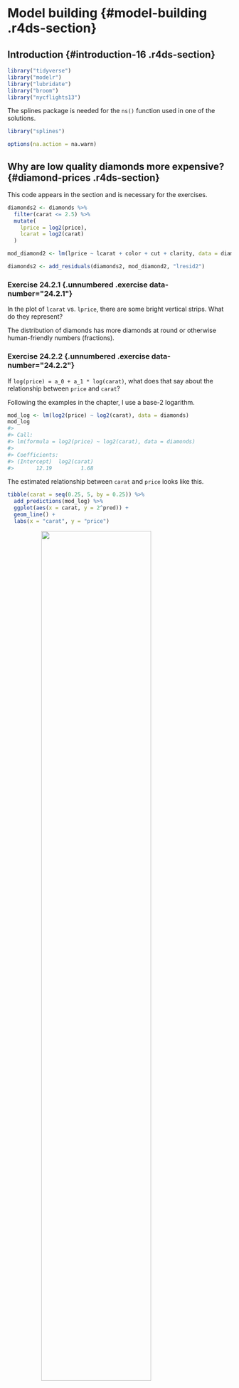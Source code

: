 # Model building {#model-building .r4ds-section}

## Introduction {#introduction-16 .r4ds-section}


```r
library("tidyverse")
library("modelr")
library("lubridate")
library("broom")
library("nycflights13")
```

The splines package is needed for the `ns()` function used in one of the 
solutions.

```r
library("splines")
```


```r
options(na.action = na.warn)
```

## Why are low quality diamonds more expensive? {#diamond-prices .r4ds-section}

This code appears in the section and is necessary for the exercises.

```r
diamonds2 <- diamonds %>%
  filter(carat <= 2.5) %>%
  mutate(
    lprice = log2(price),
    lcarat = log2(carat)
  )

mod_diamond2 <- lm(lprice ~ lcarat + color + cut + clarity, data = diamonds2)

diamonds2 <- add_residuals(diamonds2, mod_diamond2, "lresid2")
```

### Exercise 24.2.1 {.unnumbered .exercise data-number="24.2.1"}

<div class="question">

In the plot of `lcarat` vs. `lprice`, there are some bright vertical strips. 
What do they represent?

</div>

<div class="answer">

The distribution of diamonds has more diamonds at round or otherwise human-friendly numbers (fractions).

</div>

### Exercise 24.2.2 {.unnumbered .exercise data-number="24.2.2"}

<div class="question">

If `log(price) = a_0 + a_1 * log(carat)`, what does that say about the relationship between `price` and `carat`?

</div>

<div class="answer">

Following the examples in the chapter, I use a base-2 logarithm.


```r
mod_log <- lm(log2(price) ~ log2(carat), data = diamonds)
mod_log
#> 
#> Call:
#> lm(formula = log2(price) ~ log2(carat), data = diamonds)
#> 
#> Coefficients:
#> (Intercept)  log2(carat)  
#>       12.19         1.68
```

The estimated relationship between `carat` and `price` looks like this.


```r
tibble(carat = seq(0.25, 5, by = 0.25)) %>%
  add_predictions(mod_log) %>%
  ggplot(aes(x = carat, y = 2^pred)) +
  geom_line() +
  labs(x = "carat", y = "price")
```

<img src="model-building_files/figure-html/unnamed-chunk-6-1.png" width="70%" style="display: block; margin: auto;" />

The plot shows that the estimated relationship between `carat` and `price` is not linear.
The exact relationship in this model is if $x$ increases $r$ times, then $y$ increases $r^{a_1}$ times.
For example, a two times increase in `carat` is associated with the following increase in `price`:


```r
2^coef(mod_log)[2]
#> log2(carat) 
#>         3.2
```

Let's confirm this relationship by checking it for a few values of the `carat` variable.
Let's increase `carat` from 1 to 2.


```r
2^(predict(mod_log, newdata = tibble(carat = 2)) -
  predict(mod_log, newdata = tibble(carat = 1)))
#>   1 
#> 3.2
```

Note that, since `predict()` predicts `log2(carat)` rather than `carat`, the prediction is exponentiated by 2.
Now let's increase `carat` from 4 to 2.


```r
2^(predict(mod_log, newdata = tibble(carat = 4)) -
  predict(mod_log, newdata = tibble(carat = 2)))
#>   1 
#> 3.2
```

Finally, let's increase `carat` from 0.5 to 1.


```r
2^(predict(mod_log, newdata = tibble(carat = 1)) -
  predict(mod_log, newdata = tibble(carat = 0.5)))
#>   1 
#> 3.2
```

All of these examples return the same value, $2 ^ {a_1} = 3.2$.

So why is this?
Let's ignore the names of the variables in this case and consider the equation:
$$
\log_b y = a_0 + a_1 \log x
$$
We want to understand how the difference in $y$ is related to the difference in $x$.
Now, consider this equation at two different values $x_1$ and $x_0$,
$$
\log_b y_0 = a_0 + \log_b x_0 \\
\log_b y_1 = a_0 + \log_b y_1
$$
What is the value of the difference, $\log y_1 - \log y_0$? 
$$
\begin{aligned}[t]
\log_b(y_1) - \log_b(y_0) &= (a_0 + a_1 \log_b x_1) - (a_0 + a_1 \log x_0) ,\\
&= a_1 (\log_b x_1 - \log x_0) , \\
\log_b \left(\frac{y_1}{y_0} \right) &= \log_b \left(\frac{x_1}{x_0} \right)^{a_1} , \\
\frac{y_1}{y_0} &=  \left( \frac{x_1}{x_0} \right)^{a_1} .
\end{aligned}
$$
Let $s = y_1 / y_0$ and $r = x_1 / x_0$. Then,
$$
s =  r^{a_1} \text{.}
$$
In other words, an $r$ times increase in $x$, is associated with a $r^{a_1}$ times  increase in $y$. 
Note that this relationship does not depend on the base of the logarithm, $b$.

There is another approximation that is commonly used when logarithms appear in regressions.

The first way to show this is using the approximation that $x$ is small, meaning that $x \approx 0$,
$$
\log (1 + x) \approx x
$$
This approximation is the first order Taylor expansion of the function at $x = 0$.
Now consider the relationship between the percent change in $x$ and the percent change in $y$,
$$
\begin{aligned}[t]
\log (y + \Delta y) - \log y &= (\alpha + \beta \log (x + \Delta x)) - (\alpha + \beta \log x) \\
\log \left(\frac{y + \Delta y}{y} \right) &=  \beta \log\left( \frac{x + \Delta x}{x} \right) \\
\log \left(1 + \frac{\Delta y}{y} \right) &= \beta  \log\left( 1 + \frac{\Delta x}{x} \right) \\
\frac{\Delta y}{y} &\approx \beta \left(\frac{\Delta x}{x} \right)
\end{aligned} 
$$
Thus a 1% percentage change in $x$ is associated with a $\beta$ percent change in $y$.

This relationship can also be derived by taking the derivative of $\log y$ with respect to $x$.
First, rewrite the equation in terms of $y$,
$$
y = \exp(a_0 + a_1 \log(x))
$$
Then differentiate $y$ with respect to $x$,
$$
\begin{aligned}[t]
dy &= \exp(a_0 + a_1 \log x) \left(\frac{a_1}{x}\right) dx \\
&= a_1 y \left(\frac{dx}{x} \right) \\
(dy / y) &= a_1 (dx / x) \\
\%\Delta y &= a_1\%\Delta x
\end{aligned}
$$

</div>

### Exercise 24.2.3 {.unnumbered .exercise data-number="24.2.3"}

<div class="question">
Extract the diamonds that have very high and very low residuals. Is there anything unusual about these diamonds? Are they particularly bad or good, or do you think these are pricing errors?
</div>

<div class="answer">

The answer to this question is provided in section [24.2.2](https://r4ds.had.co.nz/model-building.html#a-more-complicated-model).


```r
diamonds2 %>%
  filter(abs(lresid2) > 1) %>%
  add_predictions(mod_diamond2) %>%
  mutate(pred = round(2^pred)) %>%
  select(price, pred, carat:table, x:z) %>%
  arrange(price)
#> # A tibble: 16 x 11
#>   price  pred carat cut     color clarity depth table     x     y     z
#>   <int> <dbl> <dbl> <ord>   <ord> <ord>   <dbl> <dbl> <dbl> <dbl> <dbl>
#> 1  1013   264  0.25 Fair    F     SI2      54.4    64  4.3   4.23  2.32
#> 2  1186   284  0.25 Premium G     SI2      59      60  5.33  5.28  3.12
#> 3  1186   284  0.25 Premium G     SI2      58.8    60  5.33  5.28  3.12
#> 4  1262  2644  1.03 Fair    E     I1       78.2    54  5.72  5.59  4.42
#> 5  1415   639  0.35 Fair    G     VS2      65.9    54  5.57  5.53  3.66
#> 6  1415   639  0.35 Fair    G     VS2      65.9    54  5.57  5.53  3.66
#> # … with 10 more rows
```

<div class="alert alert-primary hints-alert">
I did not see anything too unusual. Do you?
</div>

</div>

### Exercise 24.2.4 {.unnumbered .exercise data-number="24.2.4"}

<div class="question">

Does the final model, `mod_diamonds2`, do a good job of predicting diamond prices? 
Would you trust it to tell you how much to spend if you were buying a diamond?

</div>

<div class="answer">

Section [24.2.2](https://r4ds.had.co.nz/model-building.html#a-more-complicated-model) already provides part of the answer to this question.

Plotting the residuals of the model shows that there are some large outliers for small carat sizes.
The largest of these residuals are a little over two, which means that the true value was four times lower; see [Exercise 24.2.2](#exercise-24.2.2).
Most of the mass of the residuals is between -0.5 and 0.5, which corresponds to about $\pm 40%$.
There seems to be a slight downward bias in the residuals as carat size increases.


```r
ggplot(diamonds2, aes(lcarat, lresid2)) +
  geom_hex(bins = 50)
```

<img src="model-building_files/figure-html/unnamed-chunk-12-1.png" width="70%" style="display: block; margin: auto;" />


```r
lresid2_summary <- summarise(diamonds2,
  rmse = sqrt(mean(lresid2^2)),
  mae = mean(abs(lresid2)),
  p025 = quantile(lresid2, 0.025),
  p975 = quantile(lresid2, 0.975)
)
lresid2_summary
#> # A tibble: 1 x 4
#>    rmse   mae   p025  p975
#>   <dbl> <dbl>  <dbl> <dbl>
#> 1 0.192 0.149 -0.369 0.384
```

While in some cases the model can be wrong, overall the model seems to perform well. 
The root mean squared error is 0.19 meaning that the 
average error is about -14%.
Another summary statistics of errors is the mean absolute error (MAE), which is the 
mean of the absolute values of the errors.
The MAE is 0.15, which is -11%.
Finally, 95% of the residuals are between -0.37 and
0.38, which correspond to  23---31.

Whether you think that this is a good model depends on factors outside the statistical model itself.
It will depend on the how the model is being used.
I have no idea how to price diamonds, so this would be useful to me in order to understand a reasonable price range for a diamond, so I don't get ripped off.
However, if I were buying and selling diamonds as a business, I would probably require a better model.

</div>

## What affects the number of daily flights? {#what-affects-the-number-of-daily-flights .r4ds-section}

This code is copied from the book and needed for the exercises.


```r
library("nycflights13")
daily <- flights %>%
  mutate(date = make_date(year, month, day)) %>%
  group_by(date) %>%
  summarise(n = n())
#> `summarise()` ungrouping output (override with `.groups` argument)
daily
#> # A tibble: 365 x 2
#>   date           n
#>   <date>     <int>
#> 1 2013-01-01   842
#> 2 2013-01-02   943
#> 3 2013-01-03   914
#> 4 2013-01-04   915
#> 5 2013-01-05   720
#> 6 2013-01-06   832
#> # … with 359 more rows

daily <- daily %>%
  mutate(wday = wday(date, label = TRUE))

term <- function(date) {
  cut(date,
    breaks = ymd(20130101, 20130605, 20130825, 20140101),
    labels = c("spring", "summer", "fall")
  )
}

daily <- daily %>%
  mutate(term = term(date))

mod <- lm(n ~ wday, data = daily)

daily <- daily %>%
  add_residuals(mod)

mod1 <- lm(n ~ wday, data = daily)
mod2 <- lm(n ~ wday * term, data = daily)
```

### Exercise 24.3.1 {.unnumbered .exercise data-number="24.3.1"}

<div class="question">
Use your Google sleuthing skills to brainstorm why there were fewer than expected flights on Jan 20, May 26, and Sep 1. 
(Hint: they all have the same explanation.) 
How would these days generalize to another year?
</div>

<div class="answer">

These are the Sundays before Monday holidays Martin Luther King Jr. Day, Memorial Day, and Labor Day.
For other years, use the dates of the holidays for those years---the third Monday of January for Martin Luther King Jr. Day, the last Monday of May for Memorial Day, and the first Monday in September for Labor Day.

</div>

### Exercise 24.3.2 {.unnumbered .exercise data-number="24.3.2"}

<div class="question">

What do the three days with high positive residuals represent?
How would these days generalize to another year?

</div>

<div class="answer">

The top three days correspond to the Saturday after Thanksgiving (November 30th),
the Sunday after Thanksgiving (December 1st), and the Saturday after Christmas (December 28th).

```r
top_n(daily, 3, resid)
#> # A tibble: 3 x 5
#>   date           n wday  term  resid
#>   <date>     <int> <ord> <fct> <dbl>
#> 1 2013-11-30   857 Sat   fall  112. 
#> 2 2013-12-01   987 Sun   fall   95.5
#> 3 2013-12-28   814 Sat   fall   69.4
```
We could generalize these to other years using the dates of those holidays on those
years.

</div>

### Exercise 24.3.3 {.unnumbered .exercise data-number="24.3.3"}

<div class="question">

Create a new variable that splits the `wday` variable into terms, but only for Saturdays, i.e., it should have `Thurs`, `Fri`, but `Sat-summer`, `Sat-spring`, `Sat-fall` 
How does this model compare with the model with every combination of `wday` and `term`?

</div>

<div class="answer">

I'll use the function `case_when()` to do this, though there are other ways which it could be solved.

```r
daily <- daily %>%
  mutate(
    wday2 =
      case_when(
        wday == "Sat" & term == "summer" ~ "Sat-summer",
        wday == "Sat" & term == "fall" ~ "Sat-fall",
        wday == "Sat" & term == "spring" ~ "Sat-spring",
        TRUE ~ as.character(wday)
      )
  )
```


```r
mod3 <- lm(n ~ wday2, data = daily)

daily %>%
  gather_residuals(sat_term = mod3, all_interact = mod2) %>%
  ggplot(aes(date, resid, colour = model)) +
  geom_line(alpha = 0.75)
```

<img src="model-building_files/figure-html/unnamed-chunk-17-1.png" width="70%" style="display: block; margin: auto;" />

I think the overlapping plot is hard to understand.
If we are interested in the differences, it is better to plot the differences directly.
In this code, I use `spread_residuals()` to add one *column* per model, rather than `gather_residuals()` which creates a new row for each model.

```r
daily %>%
  spread_residuals(sat_term = mod3, all_interact = mod2) %>%
  mutate(resid_diff = sat_term - all_interact) %>%
  ggplot(aes(date, resid_diff)) +
  geom_line(alpha = 0.75)
```

<img src="model-building_files/figure-html/unnamed-chunk-18-1.png" width="70%" style="display: block; margin: auto;" />

The model with terms × Saturday has higher residuals in the fall and lower residuals in the spring than the model with all interactions.

Comparing models, `mod3` has a lower $R^2$ and regression standard error, $\hat{\sigma}$, despite using fewer variables.
More importantly for prediction purposes, this model has a higher AIC, which is an estimate of the out of sample error.

```r
glance(mod3) %>% select(r.squared, sigma, AIC, df)
#> # A tibble: 1 x 4
#>   r.squared sigma   AIC    df
#>       <dbl> <dbl> <dbl> <int>
#> 1     0.736  47.4 3863.     9
```

```r
glance(mod2) %>% select(r.squared, sigma, AIC, df)
#> # A tibble: 1 x 4
#>   r.squared sigma   AIC    df
#>       <dbl> <dbl> <dbl> <int>
#> 1     0.757  46.2 3856.    21
```

</div>

### Exercise 24.3.4 {.unnumbered .exercise data-number="24.3.4"}

<div class="question">

Create a new `wday` variable that combines the day of week, term (for Saturdays), and public holidays. 
What do the residuals of that model look like?

</div>

<div class="answer">

The question is unclear how to handle public holidays. There are several questions to consider.

First, what are the public holidays? I include all [federal holidays in the United States](https://en.wikipedia.org/wiki/Federal_holidays_in_the_United_States) in 2013.
Other holidays to consider would be Easter and Good Friday which is US stock market holiday and widely celebrated religious holiday, Mothers Day, Fathers Day,
and Patriots' Day, which is a holiday in several states, and other state holidays.

```r
holidays_2013 <-
  tribble(
    ~holiday, ~date,
    "New Year's Day", 20130101,
    "Martin Luther King Jr. Day", 20130121,
    "Washington's Birthday", 20130218,
    "Memorial Day", 20130527,
    "Independence Day", 20130704,
    "Labor Day", 20130902,
    "Columbus Day", 20131028,
    "Veteran's Day", 20131111,
    "Thanksgiving", 20131128,
    "Christmas", 20131225
  ) %>%
  mutate(date = lubridate::ymd(date))
```

The model could include a single dummy variable which indicates a day was a public holiday.
Alternatively, I could include a dummy variable for each public holiday.
I would expect that Veteran's Day and Washington's Birthday have a different effect on travel than Thanksgiving, Christmas, and New Year's Day.

Another question is whether and how I should handle the days before and after holidays.
Travel could be lighter on the day of the holiday,
but heavier the day before or after.


```r
daily <- daily %>%
  mutate(
    wday3 =
      case_when(
        date %in% (holidays_2013$date - 1L) ~ "day before holiday",
        date %in% (holidays_2013$date + 1L) ~ "day after holiday",
        date %in% holidays_2013$date ~ "holiday",
        .$wday == "Sat" & .$term == "summer" ~ "Sat-summer",
        .$wday == "Sat" & .$term == "fall" ~ "Sat-fall",
        .$wday == "Sat" & .$term == "spring" ~ "Sat-spring",
        TRUE ~ as.character(.$wday)
      )
  )

mod4 <- lm(n ~ wday3, data = daily)

daily %>%
  spread_residuals(resid_sat_terms = mod3, resid_holidays = mod4) %>%
  mutate(resid_diff = resid_holidays - resid_sat_terms) %>%
  ggplot(aes(date, resid_diff)) +
  geom_line(alpha = 0.75)
```

<img src="model-building_files/figure-html/unnamed-chunk-22-1.png" width="70%" style="display: block; margin: auto;" />

</div>

### Exercise 24.3.5 {.unnumbered .exercise data-number="24.3.5"}

<div class="question">

What happens if you fit a day of week effect that varies by month (i.e., `n ~ wday * month`)?
Why is this not very helpful?

</div>

<div class="answer">


```r
daily <- mutate(daily, month = factor(lubridate::month(date)))
mod6 <- lm(n ~ wday * month, data = daily)
print(summary(mod6))
#> 
#> Call:
#> lm(formula = n ~ wday * month, data = daily)
#> 
#> Residuals:
#>    Min     1Q Median     3Q    Max 
#> -269.2   -5.0    1.5    8.8  113.2 
#> 
#> Coefficients:
#>                Estimate Std. Error t value Pr(>|t|)    
#> (Intercept)     867.400      7.598  114.16  < 2e-16 ***
#> wday.L          -64.074     20.874   -3.07  0.00235 ** 
#> wday.Q         -165.600     20.156   -8.22  7.8e-15 ***
#> wday.C          -68.259     20.312   -3.36  0.00089 ***
#> wday^4          -92.081     20.499   -4.49  1.0e-05 ***
#> wday^5            9.793     19.733    0.50  0.62011    
#> wday^6          -20.438     18.992   -1.08  0.28280    
#> month2           23.707     10.995    2.16  0.03191 *  
#> month3           67.886     10.746    6.32  1.0e-09 ***
#> month4           74.593     10.829    6.89  3.7e-11 ***
#> month5           56.279     10.746    5.24  3.2e-07 ***
#> month6           80.307     10.829    7.42  1.4e-12 ***
#> month7           77.114     10.746    7.18  6.4e-12 ***
#> month8           81.636     10.746    7.60  4.5e-13 ***
#> month9           51.371     10.829    4.74  3.3e-06 ***
#> month10          60.136     10.746    5.60  5.2e-08 ***
#> month11          46.914     10.829    4.33  2.1e-05 ***
#> month12          38.779     10.746    3.61  0.00036 ***
#> wday.L:month2    -3.723     29.627   -0.13  0.90009    
#> wday.Q:month2    -3.819     29.125   -0.13  0.89578    
#> wday.C:month2     0.490     29.233    0.02  0.98664    
#> wday^4:month2     4.569     29.364    0.16  0.87646    
#> wday^5:month2    -4.255     28.835   -0.15  0.88278    
#> wday^6:month2    12.057     28.332    0.43  0.67076    
#> wday.L:month3   -14.571     28.430   -0.51  0.60870    
#> wday.Q:month3    15.439     28.207    0.55  0.58458    
#> wday.C:month3     8.226     28.467    0.29  0.77282    
#> wday^4:month3    22.720     28.702    0.79  0.42926    
#> wday^5:month3   -15.330     28.504   -0.54  0.59113    
#> wday^6:month3    11.373     28.268    0.40  0.68776    
#> wday.L:month4   -16.668     29.359   -0.57  0.57067    
#> wday.Q:month4    10.725     28.962    0.37  0.71142    
#> wday.C:month4    -0.245     28.725   -0.01  0.99320    
#> wday^4:month4    23.288     28.871    0.81  0.42056    
#> wday^5:month4   -17.872     28.076   -0.64  0.52494    
#> wday^6:month4     5.352     27.888    0.19  0.84794    
#> wday.L:month5     3.666     29.359    0.12  0.90071    
#> wday.Q:month5   -20.665     28.670   -0.72  0.47163    
#> wday.C:month5     4.634     28.725    0.16  0.87196    
#> wday^4:month5     5.999     28.511    0.21  0.83349    
#> wday^5:month5   -16.912     28.076   -0.60  0.54742    
#> wday^6:month5    12.764     27.194    0.47  0.63916    
#> wday.L:month6    -4.526     28.651   -0.16  0.87459    
#> wday.Q:month6    23.813     28.207    0.84  0.39927    
#> wday.C:month6    13.758     28.725    0.48  0.63234    
#> wday^4:month6    24.118     29.187    0.83  0.40932    
#> wday^5:month6   -17.648     28.798   -0.61  0.54048    
#> wday^6:month6    10.526     28.329    0.37  0.71051    
#> wday.L:month7   -28.791     29.359   -0.98  0.32760    
#> wday.Q:month7    49.585     28.670    1.73  0.08482 .  
#> wday.C:month7    54.501     28.725    1.90  0.05881 .  
#> wday^4:month7    50.847     28.511    1.78  0.07559 .  
#> wday^5:month7   -33.698     28.076   -1.20  0.23106    
#> wday^6:month7   -13.894     27.194   -0.51  0.60979    
#> wday.L:month8   -20.448     28.871   -0.71  0.47938    
#> wday.Q:month8     6.765     28.504    0.24  0.81258    
#> wday.C:month8     6.001     28.467    0.21  0.83319    
#> wday^4:month8    19.074     28.781    0.66  0.50806    
#> wday^5:month8   -19.312     28.058   -0.69  0.49183    
#> wday^6:month8     9.507     27.887    0.34  0.73341    
#> wday.L:month9   -30.341     28.926   -1.05  0.29511    
#> wday.Q:month9   -42.034     28.670   -1.47  0.14373    
#> wday.C:month9   -20.719     28.725   -0.72  0.47134    
#> wday^4:month9   -20.375     28.791   -0.71  0.47973    
#> wday^5:month9   -18.238     28.523   -0.64  0.52308    
#> wday^6:month9    11.726     28.270    0.41  0.67861    
#> wday.L:month10  -61.051     29.520   -2.07  0.03954 *  
#> wday.Q:month10  -26.235     28.504   -0.92  0.35815    
#> wday.C:month10  -32.435     28.725   -1.13  0.25979    
#> wday^4:month10  -12.212     28.990   -0.42  0.67389    
#> wday^5:month10  -27.686     27.907   -0.99  0.32201    
#> wday^6:month10    0.123     26.859    0.00  0.99634    
#> wday.L:month11  -54.947     28.926   -1.90  0.05851 .  
#> wday.Q:month11   16.012     28.670    0.56  0.57696    
#> wday.C:month11   54.950     28.725    1.91  0.05677 .  
#> wday^4:month11   47.286     28.791    1.64  0.10164    
#> wday^5:month11  -44.740     28.523   -1.57  0.11787    
#> wday^6:month11  -20.688     28.270   -0.73  0.46491    
#> wday.L:month12   -9.506     28.871   -0.33  0.74221    
#> wday.Q:month12   75.209     28.504    2.64  0.00879 ** 
#> wday.C:month12  -25.026     28.467   -0.88  0.38010    
#> wday^4:month12  -23.780     28.781   -0.83  0.40938    
#> wday^5:month12   20.447     28.058    0.73  0.46676    
#> wday^6:month12    9.586     27.887    0.34  0.73128    
#> ---
#> Signif. codes:  0 '***' 0.001 '**' 0.01 '*' 0.05 '.' 0.1 ' ' 1
#> 
#> Residual standard error: 42 on 281 degrees of freedom
#> Multiple R-squared:  0.836,	Adjusted R-squared:  0.787 
#> F-statistic: 17.2 on 83 and 281 DF,  p-value: <2e-16
```

If we fit a day of week effect that varies by month, there will be `12 * 7 = 84` parameters in the model.
Since each month has only four to five weeks, each of these day of week $\times$ month effects is the average of only four or five observations.
These estimates have large standard errors and likely not generalize well beyond the sample data, since they are estimated from only a few observations.

</div>

### Exercise 24.3.6 {.unnumbered .exercise data-number="24.3.6"}

<div class="question">
What would you expect the model `n ~ wday + ns(date, 5)` to look like?
Knowing what you know about the data, why would you expect it to be not particularly effective?
</div>

<div class="answer">

Previous models fit in the chapter and exercises show that the effects of days of the week vary across different times of the year. 
The model `wday + ns(date, 5)` does not interact the day of week effect (`wday`) with the time of year effects (`ns(date, 5)`).

I estimate a model which does not interact the day of week effects (`mod7`) with the spline to that which does (`mod8`).
I need to load the splines package to use the `ns()` function.

```r
mod7 <- lm(n ~ wday + ns(date, 5), data = daily)
mod8 <- lm(n ~ wday * ns(date, 5), data = daily)
```

The residuals of the model that does not interact day of week with time of year (`mod7`) are larger than those of the model that does (`mod8`). 
The model `mod7` underestimates weekends during the summer and overestimates weekends during the autumn.

```r
daily %>%
  gather_residuals(mod7, mod8) %>%
  ggplot(aes(x = date, y = resid, color = model)) +
  geom_line(alpha = 0.75)
```

<img src="model-building_files/figure-html/unnamed-chunk-25-1.png" width="70%" style="display: block; margin: auto;" />

</div>

### Exercise 24.3.7 {.unnumbered .exercise data-number="24.3.7"}

<div class="question">

We hypothesized that people leaving on Sundays are more likely to be business travelers who need to be somewhere on Monday.
Explore that hypothesis by seeing how it breaks down based on distance and time: 
if it’s true, you’d expect to see more Sunday evening flights to places that are far away.

</div>

<div class="answer">

Comparing the average distances of flights by day of week, Sunday flights are the second longest.
Saturday flights are the longest on average.
Saturday may have the longest flights on average because there are fewer regularly scheduled short business/commuter flights on the weekends but that is speculation.


```r
flights %>%
  mutate(
    date = make_date(year, month, day),
    wday = wday(date, label = TRUE)
  ) %>%
  ggplot(aes(y = distance, x = wday)) +
  geom_boxplot() +
  labs(x = "Day of Week", y = "Average Distance")
```

<img src="model-building_files/figure-html/unnamed-chunk-26-1.png" width="70%" style="display: block; margin: auto;" />

Hide outliers.

```r
flights %>%
  mutate(
    date = make_date(year, month, day),
    wday = wday(date, label = TRUE)
  ) %>%
  ggplot(aes(y = distance, x = wday)) +
  geom_boxplot(outlier.shape = NA) +
  labs(x = "Day of Week", y = "Average Distance")
```

<img src="model-building_files/figure-html/unnamed-chunk-27-1.png" width="70%" style="display: block; margin: auto;" />

Try pointrange with mean and standard error of the mean (sd / sqrt(n)).

```r
flights %>%
  mutate(
    date = make_date(year, month, day),
    wday = wday(date, label = TRUE)
  ) %>%
  ggplot(aes(y = distance, x = wday)) +
  stat_summary() +
  labs(x = "Day of Week", y = "Average Distance")
#> No summary function supplied, defaulting to `mean_se()`
```

<img src="model-building_files/figure-html/unnamed-chunk-28-1.png" width="70%" style="display: block; margin: auto;" />

Try pointrange with mean and standard error of the mean (sd / sqrt(n)).

```r
flights %>%
  mutate(
    date = make_date(year, month, day),
    wday = wday(date, label = TRUE)
  ) %>%
  ggplot(aes(y = distance, x = wday)) +
  geom_violin() +
  labs(x = "Day of Week", y = "Average Distance")
```

<img src="model-building_files/figure-html/unnamed-chunk-29-1.png" width="70%" style="display: block; margin: auto;" />


```r
flights %>%
  mutate(
    date = make_date(year, month, day),
    wday = wday(date, label = TRUE)
  ) %>%
  filter(
    distance < 3000,
    hour >= 5, hour <= 21
  ) %>%
  ggplot(aes(x = hour, color = wday, y = ..density..)) +
  geom_freqpoly(binwidth = 1)
```

<img src="model-building_files/figure-html/unnamed-chunk-30-1.png" width="70%" style="display: block; margin: auto;" />


```r
flights %>%
  mutate(
    date = make_date(year, month, day),
    wday = wday(date, label = TRUE)
  ) %>%
  filter(
    distance < 3000,
    hour >= 5, hour <= 21
  ) %>%
  group_by(wday, hour) %>%
  summarise(distance = mean(distance)) %>%
  ggplot(aes(x = hour, color = wday, y = distance)) +
  geom_line()
#> `summarise()` regrouping output by 'wday' (override with `.groups` argument)
```

<img src="model-building_files/figure-html/unnamed-chunk-31-1.png" width="70%" style="display: block; margin: auto;" />


```r
flights %>%
  mutate(
    date = make_date(year, month, day),
    wday = wday(date, label = TRUE)
  ) %>%
  filter(
    distance < 3000,
    hour >= 5, hour <= 21
  ) %>%
  group_by(wday, hour) %>%
  summarise(distance = sum(distance)) %>%
  group_by(wday) %>%
  mutate(prop_distance = distance / sum(distance)) %>%
  ungroup() %>%
  ggplot(aes(x = hour, color = wday, y = prop_distance)) +
  geom_line()
#> `summarise()` regrouping output by 'wday' (override with `.groups` argument)
```

<img src="model-building_files/figure-html/unnamed-chunk-32-1.png" width="70%" style="display: block; margin: auto;" />

<!--
|time of day    | start time | end time |
|:--------------|:-----------|:---------|
| Early morning | 12 am      |    5 am  |
| Morning       | 5 am       |    12 pm |
| Afternoon     | 12 pm      |    6 pm  |
| Evening       | 6 pm       |    12 pm |


```r
flights %>%
  mutate(
    date = make_date(year, month, day),
    wday = wday(date, label = TRUE),
    time = factor(case_when(
      hour < 5 ~ "Early morning",
      hour < 12 ~ "Morning",
      hour < 18 ~ "Afternoon",
      TRUE ~ "Evening"
    ),
    levels = c(
      "Early morning", "Morning",
      "Afternoon", "Evening"
    )
    )
  ) %>%
  group_by(wday, time) %>%
  filter(time != "Early morning") %>%
  summarise(distance = mean(distance)) %>%
  ggplot(aes(color = wday, y = distance, x = time)) +
  geom_point()
#> `summarise()` regrouping output by 'wday' (override with `.groups` argument)
```

<img src="model-building_files/figure-html/unnamed-chunk-33-1.png" width="70%" style="display: block; margin: auto;" />
-->

</div>

### Exercise 24.3.8 {.unnumbered .exercise data-number="24.3.8"}

<div class="question">

It’s a little frustrating that Sunday and Saturday are on separate ends of the plot.
Write a small function to set the levels of the factor so that the week starts on Monday.

</div>

<div class="answer">

See the chapter [Factors](https://r4ds.had.co.nz/factors.html) for the function `fct_relevel()`.
Use `fct_relevel()` to put all levels in-front of the first level ("Sunday").


```r
monday_first <- function(x) {
  fct_relevel(x, levels(x)[-1])
}
```

Now Monday is the first day of the week.

```r
daily <- daily %>%
  mutate(wday = wday(date, label = TRUE))
ggplot(daily, aes(monday_first(wday), n)) +
  geom_boxplot() +
  labs(x = "Day of Week", y = "Number of flights")
```

<img src="model-building_files/figure-html/unnamed-chunk-35-1.png" width="70%" style="display: block; margin: auto;" />

</div>

## Learning more about models {#learning-more-about-models .r4ds-section}

<!--html_preserve--><div class="alert alert-warning hints-alert">
<div class="hints-icon">
<i class="fa fa-exclamation-circle"></i>
</div>
<div class="hints-container">No exercises</div>
</div><!--/html_preserve-->
